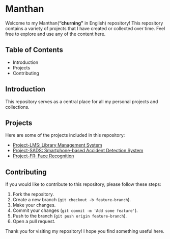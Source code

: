 # Manthan

Welcome to my Manthan(**“churning”** in English) repository! This repository contains a variety of projects that I have created or collected over time. Feel free to explore and use any of the content here.

## Table of Contents

- Introduction
- Projects
- Contributing

## Introduction

This repository serves as a central place for all my personal projects and collections.

## Projects

Here are some of the projects included in this repository:

- [Project-LMS: Library Management System](https://github.com/Omii1908/Manthan/blob/main/Project-LMS/README.md)
- [Project-SADS: Smartphone-based Accident Detection System](https://github.com/Omii1908/Manthan/blob/main/Project-SADS/README.md)
- [Project-FR: Face Recognition](https://github.com/Omii1908/Manthan/blob/main/Project-FR/README.md)

## Contributing

If you would like to contribute to this repository, please follow these steps:

1. Fork the repository.
2. Create a new branch (`git checkout -b feature-branch`).
3. Make your changes.
4. Commit your changes (`git commit -m 'Add some feature'`).
5. Push to the branch (`git push origin feature-branch`).
6. Open a pull request.


Thank you for visiting my repository! I hope you find something useful here.
